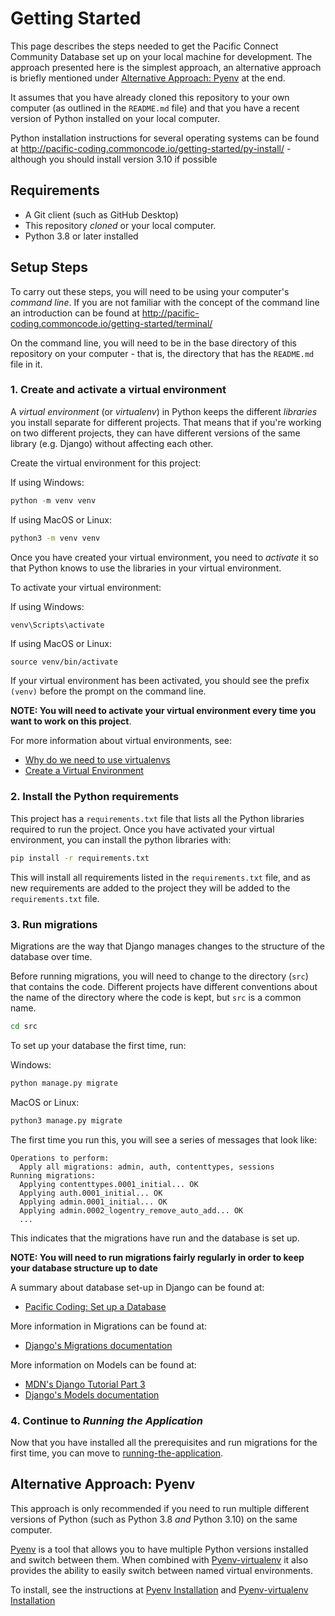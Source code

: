 # Getting Started

This page describes the steps needed to get the Pacific Connect Community Database set up on your local machine for development. The
approach presented here is the simplest approach, an alternative approach is briefly mentioned under [Alternative
Approach: Pyenv](#alternative-approach-pyenv) at the end.

It assumes that you have already cloned this repository to your own computer (as outlined in the `README.md` file) and
that you have a recent version of Python installed on your local computer.

Python installation instructions for several operating systems can be found at
http://pacific-coding.commoncode.io/getting-started/py-install/ - although you should install version 3.10 if possible


## Requirements

- A Git client (such as GitHub Desktop)
- This repository _cloned_ or your local computer.
- Python 3.8 or later installed

## Setup Steps

To carry out these steps, you will need to be using your computer's _command line_. If you are not familiar with the
concept of the command line an introduction can be found at
http://pacific-coding.commoncode.io/getting-started/terminal/

On the command line, you will need to be in the base directory of this repository on your computer - that is, the
directory that has the `README.md` file in it.

### 1. Create and activate a virtual environment

A _virtual environment_ (or _virtualenv_) in Python keeps the different _libraries_ you install separate for different
projects. That means that if you're working on two different projects, they can have different versions of the same
library (e.g. Django) without affecting each other.

Create the virtual environment for this project:

If using Windows:
```powershell
python -m venv venv
```

If using MacOS or Linux:
```bash
python3 -m venv venv
```

Once you have created your virtual environment, you need to _activate_ it so that Python knows to use the libraries in
your virtual environment.

To activate your virtual environment:

If using Windows:
```powershell
venv\Scripts\activate
```

If using MacOS or Linux:
```
source venv/bin/activate
```

If your virtual environment has been activated, you should see the prefix `(venv)` before the prompt on the command
line.

**NOTE: You will need to activate your virtual environment every time you want to work on this project**.

For more information about virtual environments, see:
- [Why do we need to use virtualenvs](http://pacific-coding.commoncode.io/python-intro/virtualenvs/)
- [Create a Virtual Environment](http://pacific-coding.commoncode.io/python-intro/create-a-venv/)

 
### 2. Install the Python requirements

This project has a `requirements.txt` file that lists all the Python libraries required to run the project. Once you
have activated your virtual environment, you can install the python libraries with:

```bash
pip install -r requirements.txt
```

This will install all requirements listed in the `requirements.txt` file, and as new requirements are added to the
project they will be added to the `requirements.txt` file.


### 3. Run migrations

Migrations are the way that Django manages changes to the structure of the database over time.

Before running migrations, you will need to change to the directory (`src`) that contains the code. Different projects
have different conventions about the name of the directory where the code is kept, but `src` is a common name.

```bash
cd src
```

To set up your database the first time, run:

Windows:
```bash
python manage.py migrate
```

MacOS or Linux:
```bash
python3 manage.py migrate
```

The first time you run this, you will see a series of messages that look like:

```
Operations to perform:
  Apply all migrations: admin, auth, contenttypes, sessions
Running migrations:
  Applying contenttypes.0001_initial... OK
  Applying auth.0001_initial... OK
  Applying admin.0001_initial... OK
  Applying admin.0002_logentry_remove_auto_add... OK
  ...
```

This indicates that the migrations have run and the database is set up.

**NOTE: You will need to run migrations fairly regularly in order to keep your database structure up to date**

A summary about database set-up in Django can be found at:
- [Pacific Coding: Set up a
  Database](http://pacific-coding.commoncode.io/django/your-first-django-project/#set-up-a-database)

More information in Migrations can be found at:
- [Django's Migrations documentation](https://docs.djangoproject.com/en/4.0/topics/migrations/)

More information on Models can be found at:
- [MDN's Django Tutorial Part 3](https://developer.mozilla.org/en-US/docs/Learn/Server-side/Django/Models)
- [Django's Models documentation](https://docs.djangoproject.com/en/4.0/topics/db/models/)


### 4. Continue to _Running the Application_

Now that you have installed all the prerequisites and run migrations for the first time, you can move to
[running-the-application].

## Alternative Approach: Pyenv

This approach is only recommended if you need to run multiple different versions of Python (such as Python 3.8 _and_
Python 3.10) on the same computer.

[Pyenv](https://github.com/pyenv/pyenv) is a tool that allows you to have multiple Python versions installed and switch
between them. When combined with [Pyenv-virtualenv](https://github.com/pyenv/pyenv-virtualenv) it also provides the
ability to easily switch between named virtual environments.

To install, see the instructions at [Pyenv Installation](https://github.com/pyenv/pyenv#installation) and
[Pyenv-virtualenv Installation](https://github.com/pyenv/pyenv-virtualenv#installation)



[running-the-application]: running-the-application.md